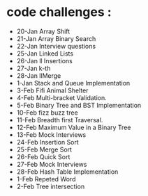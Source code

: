 # code challenges :
- 20-Jan Array Shift 
- 21-Jan Array Binary Search 
- 22-Jan Interview questions
- 25-Jan Linked Lists 
- 26-Jan ll Insertions 
- 27-Jan k-th 
- 28-Jan llMerge
- 1-Jan Stack and Queue Implementation
- 3-Feb Fifi Animal Shelter
- 4-Feb Multi-bracket Validation.
- 5-Feb Binary Tree and BST Implementation
- 10-Feb fizz buzz tree
- 11-Feb Breadth first Traversal.
- 12-Feb  Maximum Value in a Binary Tree
- 13-Feb Mock Interviews
- 24-Feb Insertion Sort
- 25-Feb Merge Sort
- 26-Feb Quick Sort
- 27-Feb Mock Interviews
- 28-Feb Hash Table Implementation
- 1-Feb Repeted Word
- 2-Feb Tree intersection
